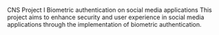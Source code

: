 
CNS Project I
Biometric authentication on social media applications
This project aims to enhance security and user experience in social media applications through the implementation of biometric authentication.
